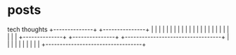 # posts
tech thoughts
+--------------+   +---------------+
|              |   |               |
|              |   |               |
|              |   |               |
|              |   |               |
|              |   |               |
|              |   |               |
+--------------+   +---------------+
+----------------------------------+
|                                  |
|                                  |
|                                  |
|                                  |
|                                  |
+----------------------------------+
